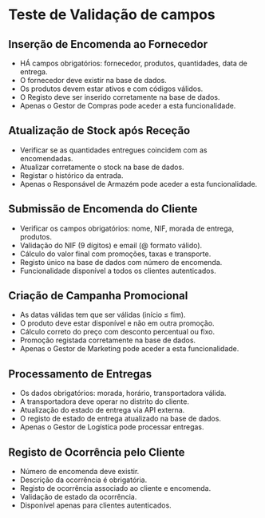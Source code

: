 # Teste de Validação de campos
## Inserção de Encomenda ao Fornecedor
- HÁ campos obrigatórios: fornecedor, produtos, quantidades, data de entrega.
- O fornecedor deve existir na base de dados.
- Os produtos devem estar ativos e com códigos válidos.
- O Registo deve ser inserido corretamente na base de dados.
- Apenas o Gestor de Compras pode aceder a esta funcionalidade.
## Atualização de Stock após Receção
- Verificar se as quantidades entregues coincidem com as encomendadas.
- Atualizar corretamente o stock na base de dados.
- Registar o histórico da entrada.
- Apenas o Responsável de Armazém pode aceder a esta funcionalidade.
## Submissão de Encomenda do Cliente
- Verificar os campos obrigatórios: nome, NIF, morada de entrega, produtos.
- Validação do NIF (9 dígitos) e email (@ formato válido).
- Cálculo do valor final com promoções, taxas e transporte.
- Registo único na base de dados com número de encomenda.
- Funcionalidade disponível a todos os clientes autenticados.
## Criação de Campanha Promocional
- As datas válidas tem que ser válidas (início ≤ fim).
- O produto deve estar disponível e não em outra promoção.
- Cálculo correto do preço com desconto percentual ou fixo.
- Promoção registada corretamente na base de dados.
- Apenas o Gestor de Marketing pode aceder a esta funcionalidade.
## Processamento de Entregas
- Os dados obrigatórios: morada, horário, transportadora válida.
- A transportadora deve operar no distrito do cliente.
- Atualização do estado de entrega via API externa.
- O registo de estado de entrega atualizado na base de dados.
- Apenas o Gestor de Logística pode processar entregas.
## Registo de Ocorrência pelo Cliente
- Número de encomenda deve existir.
- Descrição da ocorrência é obrigatória.
- Registo de ocorrência associado ao cliente e encomenda.
- Validação de estado da ocorrência.
- Disponível apenas para clientes autenticados.
